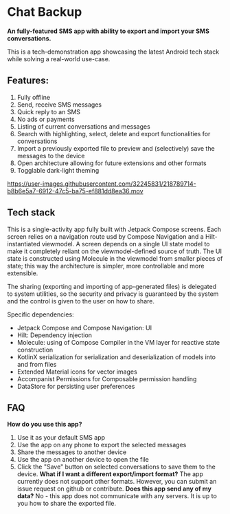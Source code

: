 # Chat Backup
<b>An fully-featured SMS app with ability to export and import your SMS conversations.</b>

This is a tech-demonstration app showcasing the latest Android tech stack while solving a real-world use-case.

## Features:
1. Fully offline
2. Send, receive SMS messages
3. Quick reply to an SMS
4. No ads or payments
5. Listing of current conversations and messages
6. Search with highlighting, select, delete and export functionalities for conversations
7. Import a previously exported file to preview and (selectively) save the messages to the device
8. Open architecture allowing for future extensions and other formats
9. Togglable dark-light theming

https://user-images.githubusercontent.com/32245831/218789714-b8b6e5a7-6912-47c5-ba75-ef881dd8ea36.mov


## Tech stack

This is a single-activity app fully built with Jetpack Compose screens.
Each screen relies on a navigation route usd by Compose Navigation and a Hilt-instantiated viewmodel.
A screen depends on a single UI state model to make it completely reliant on the viewmodel-defined source of truth.
The UI state is constructed using Molecule in the viewmodel from smaller pieces of state; this way the architecture is simpler, more controllable and more extensible.

The sharing (exporting and importing of app-generated files) is delegated to system utilities, so the security and privacy is guaranteed by the system and the control is given to the user on how to share.

Specific dependencies:

- Jetpack Compose and Compose Navigation: UI
- Hilt: Dependency injection
- Molecule: using of Compose Compiler in the VM layer for reactive state construction
- KotlinX serialization for serialization and deserialization of models into and from files
- Extended Material icons for vector images
- Accompanist Permissions for Composable permission handling
- DataStore for persisting user preferences

## FAQ
<b>How do you use this app?</b>
1. Use it as your default SMS app
2. Use the app on any phone to export the selected messages
3. Share the messages to another device
4. Use the app on another device to open the file
5. Click the "Save" button on selected conversations to save them to the device.
<b>What if I want a different export/import format?</b>
The app currently does not support other formats. However, you can submit an issue request on github or contribute.
<b>Does this app send any of my data?</b>
No - this app does not communicate with any servers.
It is up to you how to share the exported file.
